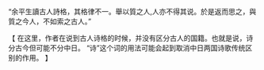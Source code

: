 “余平生讀古人詩格，其格律不一。舉以質之人,人亦不得其说。於是返而思之，與質之今人，不如索之古人。”

【
在这里，作者在说到古人诗格的时候，并没有区分古人的国籍。也就是说，诗分古今但可能不分中日。
“诗”这个词的用法可能会起到取消中日两国诗歌传统区别的作用。
】